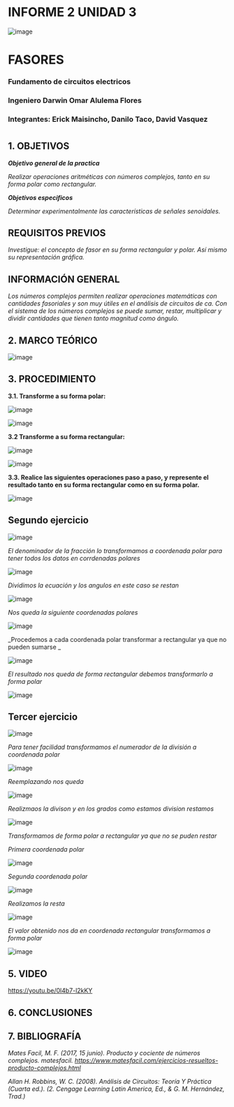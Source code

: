 # INFORME 2 UNIDAD 3

![image](https://user-images.githubusercontent.com/85728185/122873688-b1ff8480-d2f7-11eb-8db4-6c559deb9572.png)

# FASORES

### Fundamento de circuitos electricos
### Ingeniero  Darwin Omar Alulema Flores

### Integrantes: Erick Maisincho, Danilo Taco, David Vasquez
#

## 1. OBJETIVOS

***Objetivo general de la practica***

_Realizar operaciones aritméticas con números complejos, tanto en su forma polar como rectangular._


***Objetivos especificos***

_Determinar experimentalmente las características de señales senoidales._

## REQUISITOS PREVIOS

_Investigue: el concepto de fasor en su forma rectangular y polar. Así mismo su
representación gráfica._

## INFORMACIÓN GENERAL

_Los números complejos permiten realizar operaciones matemáticas con
cantidades fasoriales y son muy útiles en el análisis de circuitos de ca. Con el sistema de
los números complejos se puede sumar, restar, multiplicar y dividir cantidades que tienen
tanto magnitud como ángulo._

## 2. MARCO TEÓRICO 

![image](https://user-images.githubusercontent.com/85259801/133298711-d1bccc28-6354-47ee-b33a-5b6e6dd3eeb0.png)



## 3. PROCEDIMIENTO

**3.1. Transforme a su forma polar:**

![image](https://user-images.githubusercontent.com/84418933/133172524-204f8b77-fa46-432e-adee-c78e2077a59f.png)

![image](https://user-images.githubusercontent.com/84418933/133172799-05f06abf-b6a9-4c4d-aa3d-c0fa12bbaff8.png)

**3.2 Transforme a su forma rectangular:**

![image](https://user-images.githubusercontent.com/84418933/133173231-9b6a1591-9c6a-4870-9b0a-b751d3f1f2c1.png)

![image](https://user-images.githubusercontent.com/84418933/133173247-fdd6bdfe-2c43-48e0-94c0-d035ae16f3ee.png)

**3.3. Realice las siguientes operaciones paso a paso, y represente el resultado tanto en su forma rectangular como en su forma polar.**

![image](https://user-images.githubusercontent.com/84418933/133294850-33f5536b-e952-43c4-ad7d-6e650e649efe.png)

## Segundo ejercicio ##

![image](https://user-images.githubusercontent.com/85728185/133297170-59fffac6-68bf-42e8-8c95-5f63fd02a8a1.png)

_El denominador de la fracción lo transformamos a coordenada polar para tener todos los datos en corrdenadas polares_

![image](https://user-images.githubusercontent.com/85728185/133297205-5fba544e-fa3c-47fb-af48-270223c04323.png)

_Dividimos la ecuación y los angulos en este caso se restan_

![image](https://user-images.githubusercontent.com/85728185/133297247-c4af6c3c-874c-4550-8f01-2ecdb7e93509.png)

_Nos queda la siguiente coordenadas polares_

![image](https://user-images.githubusercontent.com/85728185/133297308-1f28041a-9f48-43a0-9ff8-5a77f2080a35.png)

_Procedemos a cada coordenada polar transformar a rectangular ya que no pueden sumarse _

![image](https://user-images.githubusercontent.com/85728185/133297374-ae0e4f60-6fa7-446e-877f-0bd3f7a0f168.png)

_El resultado nos queda de forma rectangular debemos transformarlo a forma polar_

![image](https://user-images.githubusercontent.com/85728185/133297439-a2336847-fbe1-4adf-9bfc-4270414a845a.png)

## Tercer ejercicio ##

![image](https://user-images.githubusercontent.com/85728185/133301295-43a02dc1-2a9d-4ab1-b674-bfc3ebfe942f.png)

_Para tener facilidad transformamos el numerador de la división a coordenada polar_

![image](https://user-images.githubusercontent.com/85728185/133301360-40fad2b9-d586-4189-8999-8cfb40a6e87a.png)

_Reemplazando nos queda_

![image](https://user-images.githubusercontent.com/85728185/133301402-954b52ab-4340-4c57-ab7e-6b19e04d1f76.png)

_Realizmaos la divison y en los grados como estamos division restamos_

![image](https://user-images.githubusercontent.com/85728185/133301448-671d7bf0-6048-45d9-943e-216348d0913f.png)

_Transformamos de forma polar a rectangular ya que no se puden restar_

_Primera coordenada polar_

![image](https://user-images.githubusercontent.com/85728185/133301518-a810040e-7db0-4e16-b05a-aced1e353683.png)

_Segunda coordenada polar_

![image](https://user-images.githubusercontent.com/85728185/133301608-a45a0596-3e0d-49f9-889f-81d260f05fc3.png)

_Realizamos la resta_

![image](https://user-images.githubusercontent.com/85728185/133301643-da8c3132-8f77-456d-b53a-f802ffbbdd9b.png)

_El valor obtenido nos da en coordenada rectangular transformamos a forma polar_

![image](https://user-images.githubusercontent.com/85728185/133301686-1aba18a2-8143-4801-8d7c-abf82d6cf753.png)

## 5. VIDEO

https://youtu.be/0l4b7-l2kKY

## 6. CONCLUSIONES




## 7. BIBLIOGRAFÍA

_Mates Facil, M. F. (2017, 15 junio). Producto y cociente de números complejos. matesfacil. https://www.matesfacil.com/ejercicios-resueltos-producto-complejos.html_

_Allan H. Robbins, W. C. (2008). Análisis de Circuitos: Teoría Y Práctica (Cuarta ed.). (2. Cengage Learning Latin America, Ed., & G. M. Hernández, Trad.)_
